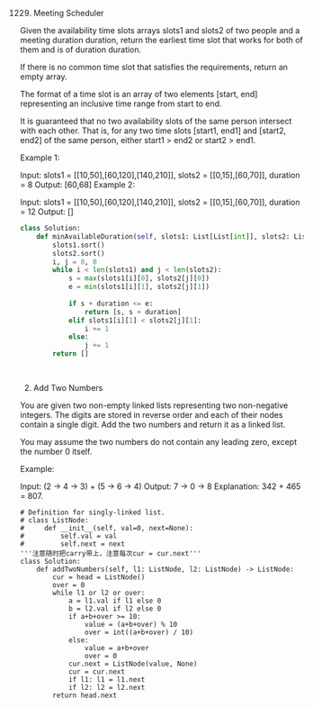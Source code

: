 1229. Meeting Scheduler

Given the availability time slots arrays slots1 and slots2 of two people and a meeting duration duration, return the earliest time slot that works for both of them and is of duration duration.

If there is no common time slot that satisfies the requirements, return an empty array.

The format of a time slot is an array of two elements [start, end] representing an inclusive time range from start to end.  

It is guaranteed that no two availability slots of the same person intersect with each other. That is, for any two time slots [start1, end1] and [start2, end2] of the same person, either start1 > end2 or start2 > end1.

 
Example 1:

Input: slots1 = [[10,50],[60,120],[140,210]], slots2 = [[0,15],[60,70]], duration = 8
Output: [60,68]
Example 2:

Input: slots1 = [[10,50],[60,120],[140,210]], slots2 = [[0,15],[60,70]], duration = 12
Output: []

```python
class Solution:
    def minAvailableDuration(self, slots1: List[List[int]], slots2: List[List[int]], duration: int) -> List[int]:
        slots1.sort()
        slots2.sort()
        i, j = 0, 0
        while i < len(slots1) and j < len(slots2):
            s = max(slots1[i][0], slots2[j][0])
            e = min(slots1[i][1], slots2[j][1])
            
            if s + duration <= e:
                return [s, s + duration]
            elif slots1[i][1] < slots2[j][1]:
                i += 1
            else:
                j += 1
        return []
        
        
```

2. Add Two Numbers

You are given two non-empty linked lists representing two non-negative integers. The digits are stored in reverse order and each of their nodes contain a single digit. Add the two numbers and return it as a linked list.

You may assume the two numbers do not contain any leading zero, except the number 0 itself.

Example:

Input: (2 -> 4 -> 3) + (5 -> 6 -> 4)
Output: 7 -> 0 -> 8
Explanation: 342 + 465 = 807.

```python3
# Definition for singly-linked list.
# class ListNode:
#     def __init__(self, val=0, next=None):
#         self.val = val
#         self.next = next
'''注意随时把carry带上，注意每次cur = cur.next'''
class Solution:
    def addTwoNumbers(self, l1: ListNode, l2: ListNode) -> ListNode:
        cur = head = ListNode()
        over = 0
        while l1 or l2 or over:
            a = l1.val if l1 else 0
            b = l2.val if l2 else 0
            if a+b+over >= 10:
                value = (a+b+over) % 10 
                over = int((a+b+over) / 10)
            else:
                value = a+b+over
                over = 0
            cur.next = ListNode(value, None)
            cur = cur.next
            if l1: l1 = l1.next 
            if l2: l2 = l2.next 
        return head.next
```
